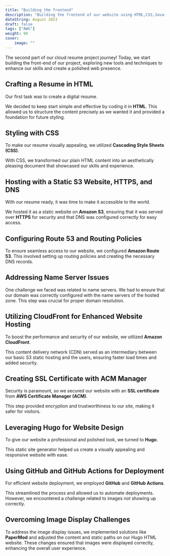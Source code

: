```yaml
---
title: "Building the frontend"
description: "Building the frontend of our website using HTML,CSS,Javascript and Hugo. Hosting our website on AWS using S3, Cloudfront and Route 53."
dateString: August 2023
draft: false
tags: ["AWS"]
weight: 98
cover:
    image: ""
---
```


The second part of our cloud resume project journey! Today, we start building the front-end of our project, exploring new tools and techniques to enhance our skills and create a polished web presence.

## Crafting a Resume in HTML

Our first task was to create a digital resume. 

We decided to keep start simple and effective by coding it in **HTML**. This allowed us to structure the content precisely as we wanted it and provided a foundation for future styling.

## Styling with CSS

To make our resume visually appealing, we utilized **Cascading Style Sheets (CSS)**. 

With CSS, we transformed our plain HTML content into an aesthetically pleasing document that showcased our skills and experience.

## Hosting with a Static S3 Website, HTTPS, and DNS

With our resume ready, it was time to make it accessible to the world. 

We hosted it as a static website on **Amazon S3**, ensuring that it was served over **HTTPS** for security and that DNS was configured correctly for easy access.

## Configuring Route 53 and Routing Policies

To ensure seamless access to our website, we configured **Amazon Route 53**. This involved setting up routing policies and creating the necessary DNS records.

## Addressing Name Server Issues

One challenge we faced was related to name servers. We had to ensure that our domain was correctly configured with the name servers of the hosted zone. This step was crucial for proper domain resolution.

## Utilizing CloudFront for Enhanced Website Hosting

To boost the performance and security of our website, we utilized **Amazon CloudFront**.

This content delivery network (CDN) served as an intermediary between our basic S3 static hosting and the users, ensuring faster load times and added security.

## Creating SSL Certificate with ACM Manager

Security is paramount, so we secured our website with an **SSL certificate** from **AWS Certificate Manager (ACM)**. 

This step provided encryption and trustworthiness to our site, making it safer for visitors.

## Leveraging Hugo for Website Design

To give our website a professional and polished look, we turned to **Hugo**. 

This static site generator helped us create a visually appealing and responsive website with ease.

## Using GitHub and GitHub Actions for Deployment

For efficient website deployment, we employed **GitHub** and **GitHub Actions**. 

This streamlined the process and allowed us to automate deployments. However, we encountered a challenge related to images not showing up correctly.

## Overcoming Image Display Challenges

To address the image display issues, we implemented solutions like **PaperMod** and adjusted the content and static paths on our Hugo HTML website. These changes ensured that images were displayed correctly, enhancing the overall user experience.
